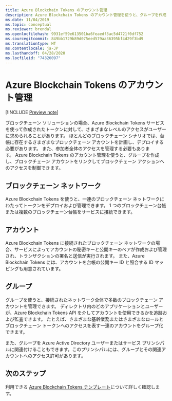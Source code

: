 ```yaml
---
title: Azure Blockchain Tokens のアカウント管理
description: Azure Blockchain Tokens のアカウント管理を使うと、グループを作成し、ブロックチェーン アカウントをリンクしてブロックチェーン アクションへのアクセスを制御できます。
ms.date: 11/04/2019
ms.topic: conceptual
ms.reviewer: brendal
ms.openlocfilehash: 9931ef59e613501ba6feaedf3ac5d4721f0df752
ms.sourcegitcommit: 849bb1729b89d075eed579aa36395bf4d29f3bd9
ms.translationtype: HT
ms.contentlocale: ja-JP
ms.lasthandoff: 04/28/2020
ms.locfileid: "74326097"
---
```

# <a name="azure-blockchain-tokens-account-management"></a>Azure Blockchain Tokens のアカウント管理

[!INCLUDE [Preview note](./includes/preview.md)]

ブロックチェーン ソリューションの場合、Azure Blockchain Tokens サービスを使って作成されたトークンに対して、さまざまなレベルのアクセスがユーザーに求められることがあります。 ほとんどのブロックチェーン シナリオでは、台帳に存在するさまざまなブロックチェーン アカウントを計画し、デプロイする必要があります。 また、参加者全体のアクセスを管理する必要もあります。 Azure Blockchain Tokens のアカウント管理を使うと、グループを作成し、ブロックチェーン アカウントをリンクしてブロックチェーン アクションへのアクセスを制御できます。

## <a name="blockchain-networks"></a>ブロックチェーン ネットワーク

Azure Blockchain Tokens を使うと、一連のブロックチェーン ネットワークにわたってトークンをデプロイおよび管理できます。 1 つのブロックチェーン台帳または複数のブロックチェーン台帳をサービスに接続できます。

## <a name="accounts"></a>アカウント

Azure Blockchain Tokens に接続されたブロックチェーン ネットワークの場合、サービスによってアカウントの秘密キーと公開キーのペアが作成および管理され、トランザクションの署名と送信が実行されます。 また、Azure Blockchain Tokens には、アカウントを台帳の公開キー ID と照合する ID マッピングも用意されています。

## <a name="groups"></a>グループ

グループを使うと、接続されたネットワーク全体で多数のブロックチェーン アカウントを管理できます。 ディレクトリ内のどのアプリケーションとユーザーが、Azure Blockchain Tokens API を介してアカウントを使用できるかを追跡および監査できます。 たとえば、さまざまな基幹業務またはさまざまなロールとブロックチェーン トークンへのアクセスを表す一連のアカウントをグループ化できます。

また、グループを Azure Active Directory ユーザーまたはサービス プリンシパルに関連付けることもできます。このプリンシパルには、グループとその関連アカウントへのアクセス許可があります。  

## <a name="next-steps"></a>次のステップ

利用できる [Azure Blockchain Tokens テンプレート](templates.md)について詳しく確認します。

